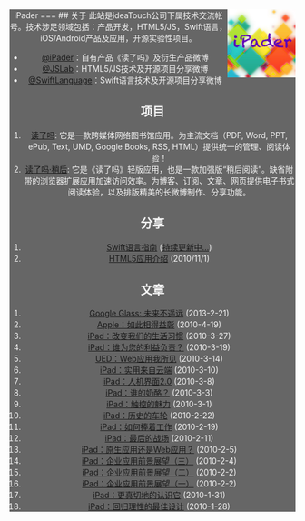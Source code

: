 <center style="background: #666;color: whitesmoke;">iPader
===
## 关于
<img src="ipader-logo_1.0.png" width="120px" style="float:right"/> 
此站是ideaTouch公司下属技术交流帐号。技术涉足领域包括：产品开发，HTML5/JS，Swift语言，iOS/Android产品及应用，开源实验性项目。

* [@iPader](http://weibo.com/ipader)：自有产品《读了吗》及衍生产品微博
* [@JSLab](http://weibo.com/jslab)：HTML5/JS技术及开源项目分享微博
* [@SwiftLanguage](http://weibo.com/swiftlanguage)：Swift语言技术及开源项目分享微博

## 项目
1. [读了吗](http://dulema.com): 它是一款跨媒体网络图书馆应用。为主流文档（PDF, Word, PPT, ePub, Text, UMD, Google Books, RSS, HTML）提供统一的管理、阅读体验！
2. [读了吗·稍后](http://m.dulema.com): 它是《读了吗》轻版应用，也是一款加强版“稍后阅读”。缺省附带的浏览器扩展应用加速访问效率。为博客、订阅、文章、网页提供电子书式阅读体验，以及排版精美的长微博制作、分享功能。


## 分享
1. [Swift语言指南](http://dev.swiftguide.cn) ([持续更新中...](https://github.com/ipader/SwiftGuide))
2. [HTML5应用介绍](http://wenku.baidu.com/view/eb4f15dbad51f01dc281f129.html) (2010/11/1)

## 文章
1. [Google Glass: 未来不遥远](blog/chapter-1.xhtml) (2013-2-21)
2. [Apple：如此相得益彰](blog/chapter-18.xhtml) (2010-4-19)
3. [iPad：改变我们的生活习惯](blog/chapter-17.xhtml) (2010-3-27)
4. [iPad：谁为您的利益负责？](blog/chapter-16.xhtml) (2010-3-19)
5. [UED：Web应用我所见](blog/chapter-15.xhtml) (2010-3-14)
6. [iPad：实用来自云端](blog/chapter-14.xhtml) (2010-3-10)
7. [iPad：人机界面2.0](blog/chapter-13.xhtml) (2010-3-8)
8. [iPad：谁的奶酪？](blog/chapter-12.xhtml) (2010-3-3)
9. [iPad：触控的魅力](blog/chapter-11.xhtml) (2010-3-1)
10. [iPad：历史的车轮](blog/chapter-10.xhtml) (2010-2-22)
11. [iPad：如何捧着工作](blog/chapter-9.xhtml) (2010-2-19)
12. [iPad：最后的战场](blog/chapter-8.xhtml) (2010-2-11)
13. [iPad：原生应用还是Web应用？](blog/chapter-7.xhtml) (2010-2-5)
14. [iPad：企业应用前景展望（三）](blog/chapter-6.xhtml) (2010-2-4)
15. [iPad：企业应用前景展望（二）](blog/chapter-5.xhtml) (2010-2-2)
16. [iPad：企业应用前景展望（一）](blog/chapter-4.xhtml) (2010-2-2)
17. [iPad：更真切地的认识它](blog/chapter-3.xhtml) (2010-1-31)
18. [iPad：回归理性的最佳设计](blog/chapter-2.xhtml) (2010-1-28)
